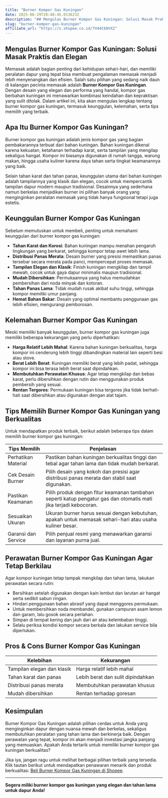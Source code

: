 ```yaml
---
title: "Burner Kompor Gas Kuningan"
date: 2025-06-29T20:48:45.013623Z
description: "## Mengulas Burner Kompor Gas Kuningan: Solusi Masak Praktis dan Elegan..."
slug: "burner-kompor-gas-kuningan"
affiliate_url: "https://s.shopee.co.id/7V44C68VX2"
---
```

## Mengulas Burner Kompor Gas Kuningan: Solusi Masak Praktis dan Elegan

Memasak adalah bagian penting dari kehidupan sehari-hari, dan memiliki peralatan dapur yang tepat bisa membuat pengalaman memasak menjadi lebih menyenangkan dan efisien. Salah satu pilihan yang sedang naik daun di kalangan pecinta memasak adalah **Burner Kompor Gas Kuningan**. Dengan desain yang elegan dan performa yang handal, kompor gas berbahan kuningan ini menawarkan kombinasi keindahan dan kepraktisan yang sulit ditolak. Dalam artikel ini, kita akan mengulas lengkap tentang burner kompor gas kuningan, termasuk keunggulan, kelemahan, serta tips memilih yang terbaik.

## Apa Itu Burner Kompor Gas Kuningan?

Burner kompor gas kuningan adalah jenis kompor gas yang bagian pembakarannya terbuat dari bahan kuningan. Bahan kuningan dikenal karena kekuatan, ketahanan terhadap karat, serta tampilan yang mengilap sekaligus hangat. Kompor ini biasanya digunakan di rumah tangga, warung makan, hingga usaha kuliner karena daya tahan serta tingkat keamanannya yang baik.

Selain tahan karat dan tahan panas, keunggulan utama dari bahan kuningan adalah tampilannya yang klasik dan elegan, cocok untuk mempercantik tampilan dapur modern maupun tradisional. Desainnya yang sederhana namun berkelas menjadikan burner ini pilihan banyak orang yang menginginkan peralatan memasak yang tidak hanya fungsional tetapi juga estetis.

## Keunggulan Burner Kompor Gas Kuningan

Sebelum memutuskan untuk membeli, penting untuk memahami keunggulan dari burner kompor gas kuningan:

- **Tahan Karat dan Korosi**: Bahan kuningan mampu menahan pengaruh lingkungan yang berkarat, sehingga kompor tetap awet lebih lama.
- **Distribusi Panas Merata**: Desain burner yang presisi memastikan panas tersebar secara merata pada panci, mempercepat proses memasak.
- **Tampilan Elegan dan Klasik**: Finish kuningan mengkilap dan tampil mewah, cocok untuk gaya dapur minimalis maupun tradisional.
- **Mudah Dibersihkan**: Permukaannya yang halus memudahkan pembersihan dari noda minyak dan kotoran.
- **Tahan Panas Lama**: Tidak mudah rusak akibat suhu tinggi, sehingga kompor memiliki umur panjang.
- **Hemat Bahan Bakar**: Desain yang optimal membantu penggunaan gas lebih efisien, mengurangi pemborosan.

## Kelemahan Burner Kompor Gas Kuningan

Meski memiliki banyak keunggulan, burner kompor gas kuningan juga memiliki beberapa kekurangan yang perlu diperhatikan:

- **Harga Relatif Lebih Mahal**: Karena bahan kuningan berkualitas, harga kompor ini cenderung lebih tinggi dibandingkan material lain seperti besi atau stove.
- **Berat Lebih Berat**: Kuningan memiliki berat yang lebih padat, sehingga kompor ini bisa terasa lebih berat saat dipindahkan.
- **Membutuhkan Perawatan Khusus**: Agar tetap mengkilap dan bebas karat, perlu dibersihkan dengan rutin dan menggunakan produk pembersih yang sesuai.
- **Rentan Tergores**: Permukaan kuningan bisa tergores jika tidak berhati-hati saat dibersihkan atau digunakan dengan alat tajam.

## Tips Memilih Burner Kompor Gas Kuningan yang Berkualitas

Untuk mendapatkan produk terbaik, berikut adalah beberapa tips dalam memilih burner kompor gas kuningan:

| Tips Memilih | Penjelasan |
|---|---|
| Perhatikan Material | Pastikan bahan kuningan berkualitas tinggi dan tebal agar tahan lama dan tidak mudah berkarat. |
| Cek Desain Burner | Pilih desain yang kokoh dan presisi agar distribusi panas merata dan stabil saat digunakan. |
| Pastikan Keamanan | Pilih produk dengan fitur keamanan tambahan seperti katup pengatur gas dan otomatis mati jika terjadi kebocoran. |
| Sesuaikan Ukuran | Ukuran burner harus sesuai dengan kebutuhan, apakah untuk memasak sehari-hari atau usaha kuliner besar. |
| Garansi dan Service | Pilih penjual resmi yang menawarkan garansi dan layanan purna jual. |

## Perawatan Burner Kompor Gas Kuningan Agar Tetap Berkilau

Agar kompor kuningan tetap tampak mengkilap dan tahan lama, lakukan perawatan secara rutin:

- Bersihkan setelah digunakan dengan kain lembut dan larutan air hangat serta sedikit sabun ringan.
- Hindari penggunaan bahan abrasif yang dapat menggores permukaan.
- Untuk membersihkan noda membandel, gunakan campuran asam lemon dan garam, lalu gosok secara perlahan.
- Simpan di tempat kering dan jauh dari air atau kelembaban tinggi.
- Selalu periksa kondisi kompor secara berkala dan lakukan service bila diperlukan.

## Pros & Cons Burner Kompor Gas Kuningan

| Kelebihan | Kekurangan |
|---|---|
| Tampilan elegan dan klasik | Harga relatif lebih mahal |
| Tahan karat dan panas | Lebih berat dan sulit dipindahkan |
| Distribusi panas merata | Membutuhkan perawatan khusus |
| Mudah dibersihkan | Rentan terhadap goresan |

## Kesimpulan

Burner Kompor Gas Kuningan adalah pilihan cerdas untuk Anda yang menginginkan dapur dengan nuansa mewah dan berkelas, sekaligus membutuhkan peralatan yang tahan lama dan berkinerja baik. Dengan perawatan yang tepat, kompor ini akan menjadi investasi jangka panjang yang memuaskan. Apakah Anda tertarik untuk memiliki burner kompor gas kuningan berkualitas?

Jika iya, jangan ragu untuk melihat berbagai pilihan terbaik yang tersedia. Klik tautan berikut untuk mendapatkan penawaran menarik dan produk berkualitas: [Beli Burner Kompor Gas Kuningan di Shopee](https://s.shopee.co.id/7V44C68VX2).

---

**Segera miliki burner kompor gas kuningan yang elegan dan tahan lama untuk dapur Anda!**